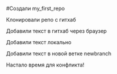 #Создали my_first_repo

Клонировали репо с гитхаб

Добавили текст в гитхаб через браузер

Добавили текст локально

Добавили текст в новой ветке newbranch

Настало время для конфликта!

